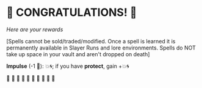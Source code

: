# :sparkler: CONGRATULATIONS! :sparkler: 
*Here are your rewards*

[Spells cannot be sold/traded/modified. Once a spell is learned it is permanently available in Slayer Runs and lore environments. Spells do NOT take up space in your vault and aren't dropped on death]

**Impulse** (-1 🔷): :boom::cyclone:; if you have __protect__, gain +💥🌀

:sparkler: :sparkler: :sparkler: :sparkler: :sparkler: :sparkler: :sparkler: :sparkler: :sparkler: :sparkler: 

